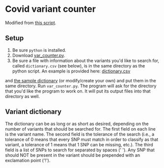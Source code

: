 # Covid variant counter

Modified from
[this script](https://github.com/degregory/Programs/blob/main/NYC_Variant_Counter.py).

## Setup

1. Be sure `python` is installed.
2. Download
   [var_counter.py](https://github.com/istaves/covid-variant-counter/releases/download/release/var_counter.py).
3. Be sure a file with information about the variants you'd like to search for,
   called `dictionary.csv` (see below), is in the same directory as the python
   script. An example is provided here:
   [dictionary.csv](https://github.com/istaves/covid-variant-counter/releases/download/release/dictionary.csv)

and
[the sample dictionary](https://github.com/istaves/covid-variant-counter/releases/download/release/dictionary.csv)
(or modify/create your own) and put them in the same directory. Run
`var_counter.py`. The program will ask for the directory that you'd like the
program to work on. It will put its output files into that directory as well.

## Variant dictionary

The dictionary can be as long or as short as desired, depending on the number of
variants that should be searched for. The first field on each line is the
variant name. The second field is the tolerance of the search (i.e., a tolerance
of 0 means that every SNP must match in order to classify as that variant, a
tolerance of 1 means that 1 SNP can be missing, etc.). The third field is a list
of SNPs to search for separated by spaces (' '). Any SNP that should NOT be
present in the variant should be prepended with an exclamation point ('!').
